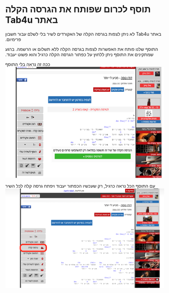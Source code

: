 
# &#x202b;תוסף לכרום שפותח את הגרסה הקלה באתר Tab4u
&#x202b;באתר Tab4u לא ניתן לצפות בגרסה הקלה של האקורדים לשיר בלי לשלם עבור חשבון פרימיום.

&#x202b;התוסף שלנו פותח את האפשרות לצפות בגרסה הקלה ללא תשלום או הרשמה. ברגע שמתקינים את התוסף ניתן ללחוץ על כפתור הגרסה הקלה כרגיל והוא פשוט יעבוד.

&#x202b;ככה זה נראה בלי התוסף
![רוב הגרסה הקלה חסומה למשתמשים לא רשומים](img/without-tab4us.png)

&#x202b;עם התוסף הכל נראה כרגיל, רק שעכשיו הכפתור יעבוד ויפתח גרסה קלה לכל השיר
![עכשיו לחיצה על הכפתור פשוט תעבוד](img/tab4us-screenshot.png)
